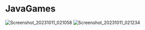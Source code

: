 # JavaGames

![Screenshot_20231011_021058](https://github.com/yzu1103309/JavaGames/assets/97399678/53a7854d-a2c5-4252-84a1-e6c24fbd8962)
![Screenshot_20231011_021234](https://github.com/yzu1103309/JavaGames/assets/97399678/774f2867-616a-4839-89be-b1163e2142e5)
